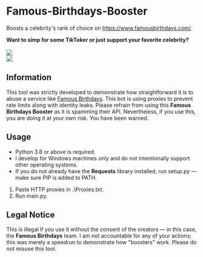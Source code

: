 # Famous-Birthdays-Booster
Boosts a celebrity's rank of choice on https://www.famousbirthdays.com/.

**Want to simp for some TikToker or just support your favorite celebrity?**<br><br>
![](https://i.imgur.com/raC2IIt.png)<br>
![](https://i.imgur.com/Q3H83qk.png)

## Information
This tool was strictly developed to demonstrate how straightforward it is to abuse a service like [Famous Birthdays](https://www.famousbirthdays.com/). This bot is using proxies to prevent rate limits along with identity leaks. Please refrain from using this **Famous Birthdays Booster** as it is spamming their API. Nevertheless, if you use this, you are doing it at your own risk. You have been warned.

## Usage
- Python 3.8 or above is required.
- I develop for Windows machines only and do not intentionally support other operating systems.
- If you do not already have the **Requests** library installed, run setup.py — make sure PIP is added to PATH.
1. Paste HTTP proxies in .\Proxies.txt.
2. Run main.py.

## Legal Notice
This is illegal if you use it without the consent of the creators — in this case, the **Famous Birthdays** team. I am not accountable for any of your actions; this was merely a speedrun to demonstrate how "boosters" work. Please do not misuse this tool.

